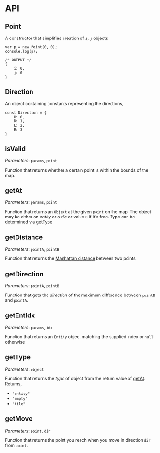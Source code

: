 # API

## Point

A constructor that simplifies creation of `i`, `j` objects
    
    var p = new Point(0, 0);
    console.log(p);

    /* OUTPUT */
    {
        i: 0,
        j: 0
    }

## Direction

An object containing constants representing the directions,

    const Direction = {
        U: 0,
        D: 1,
        L: 2,
        R: 3
    }


## isValid

*Parameters*: `params`, `point`

Function that returns whether a certain point is within the bounds of the map.

## getAt

*Parameters*: `params`, `point`

Function that returns an `Object` at the given `point` on the map.
The object may be either an *entity* or a *tile* or value `0` if it's free.
Type can be determined via [getType](#getType)

## getDistance

*Parameters*: `pointA`, `pointB`

Function that returns the [Manhattan distance](http://en.wikipedia.org/wiki/Taxicab_geometry) between two points

## getDirection

*Parameters*: `pointA`, `pointB`

Function that gets the *direction* of the maximum difference between `pointB` and `pointA`.

## getEntIdx

*Parameters*: `params`, `idx`

Function that returns an `Entity` object matching the supplied index or `null` otherwise

## getType

*Parameters*: `object`

Function that returns the *type* of object from the return value of [getAt](#getAt). Returns,

* `"entity"`
* `"empty"`
* `"tile"`

## getMove

*Parameters*: `point`, `dir`

Function that returns the point you reach when you move in direction `dir` from `point`.
